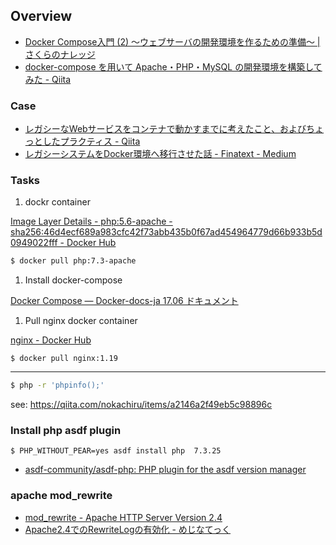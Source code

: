 ## Overview

- [Docker Compose入門 \(2\) ～ウェブサーバの開発環境を作るための準備～ \| さくらのナレッジ](https://knowledge.sakura.ad.jp/23632/)
- [docker\-compose を用いて Apache・PHP・MySQL の開発環境を構築してみた \- Qiita](https://qiita.com/sugurutakahashi12345/items/5daf89b2d33ef8d9fa2e)

### Case
- [レガシーなWebサービスをコンテナで動かすまでに考えたこと、およびちょっとしたプラクティス \- Qiita](https://qiita.com/j-un/items/6b622c6d0fe834033897)
- [レガシーシステムをDocker環境へ移行させた話 \- Finatext \- Medium](https://medium.com/finatext/migrating-a-legacy-system-to-a-docker-environment-3dacd99ef0ba)

### Tasks

1. dockr container

[Image Layer Details \- php:5\.6\-apache \- sha256:46d4ecf689a983cfc42f73abb435b0f67ad454964779d66b933b5d0949022fff \- Docker Hub](https://hub.docker.com/layers/php/library/php/5.6-apache/images/sha256-46d4ecf689a983cfc42f73abb435b0f67ad454964779d66b933b5d0949022fff?context=explore)

```bash
$ docker pull php:7.3-apache
```

1. Install docker-compose

[Docker Compose — Docker\-docs\-ja 17\.06 ドキュメント](https://docs.docker.jp/compose/toc.html)


1. Pull nginx docker container

[nginx \- Docker Hub](https://hub.docker.com/_/nginx)

```
$ docker pull nginx:1.19
```


----

```bash
$ php -r 'phpinfo();'
```

see: https://qiita.com/nokachiru/items/a2146a2f49eb5c98896c


### Install php asdf plugin

```
$ PHP_WITHOUT_PEAR=yes asdf install php  7.3.25
```

- [asdf\-community/asdf\-php: PHP plugin for the asdf version manager](https://github.com/asdf-community/asdf-php)



### apache mod_rewrite

- [mod\_rewrite \- Apache HTTP Server Version 2\.4](http://httpd.apache.org/docs/2.4/mod/mod_rewrite.html)
- [Apache2\.4でのRewriteLogの有効化 \- めじなてっく](http://mezina1942.hatenablog.com/entry/2017/09/18/224503)
